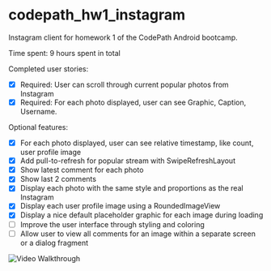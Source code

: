 # codepath_hw1_instagram

Instagram client for homework 1 of the CodePath Android bootcamp.

Time spent: 9 hours spent in total

Completed user stories:

 * [x] Required: User can scroll through current popular photos from Instagram
 * [x] Required: For each photo displayed, user can see Graphic, Caption, Username.

Optional features:

 * [x] For each photo displayed, user can see relative timestamp, like count, user profile image
 * [x] Add pull-to-refresh for popular stream with SwipeRefreshLayout
 * [x] Show latest comment for each photo
 * [x] Show last 2 comments
 * [x] Display each photo with the same style and proportions as the real Instagram
 * [x] Display each user profile image using a RoundedImageView
 * [x] Display a nice default placeholder graphic for each image during loading
 * [ ] Improve the user interface through styling and coloring
 * [ ] Allow user to view all comments for an image within a separate screen or a dialog fragment

![Video Walkthrough](hw1.gif)
